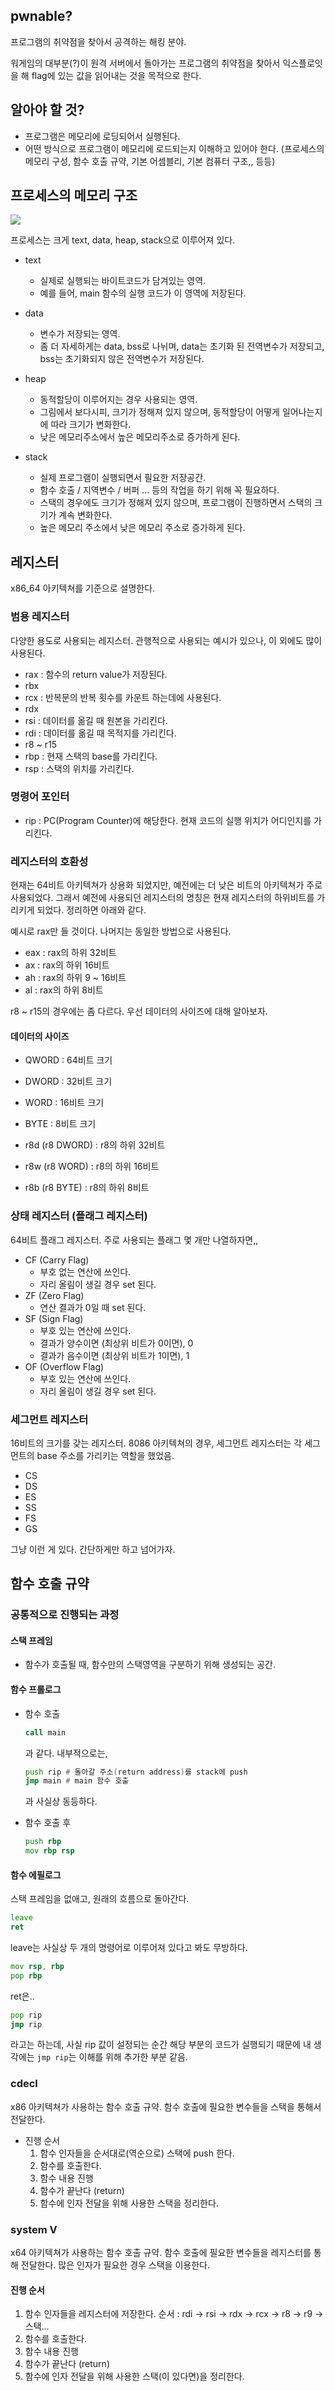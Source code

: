 ## pwnable?
프로그램의 취약점을 찾아서 공격하는 해킹 분야.

워게임의 대부분(?)이 원격 서버에서 돌아가는 프로그램의 취약점을 찾아서 익스플로잇을 해  flag에 있는 값을 읽어내는 것을 목적으로 한다.

## 알아야 할 것?
- 프로그램은 메모리에 로딩되어서 실행된다.
- 어떤 방식으로 프로그램이 메모리에 로드되는지 이해하고 있어야 한다. (프로세스의 메모리 구성, 함수 호출 규약, 기본 어셈블리, 기본 컴퓨터 구조,, 등등)

## 프로세스의 메모리 구조
![](https://velog.velcdn.com/images/dandb3/post/dc71f7a2-39da-465b-b23b-cfd46417e41b/image.png)

프로세스는 크게 text, data, heap, stack으로 이루어져 있다.
- text
  - 실제로 실행되는 바이트코드가 담겨있는 영역.
  - 예를 들어, main 함수의 실행 코드가 이 영역에 저장된다.
  
- data
  - 변수가 저장되는 영역.
  - 좀 더 자세하게는 data, bss로 나뉘며, data는 초기화 된 전역변수가 저장되고, bss는 초기화되지 않은 전역변수가 저장된다.
  
- heap
  - 동적할당이 이루어지는 경우 사용되는 영역.
  - 그림에서 보다시피, 크기가 정해져 있지 않으며, 동적할당이 어떻게 일어나는지에 따라 크기가 변화한다.
  - 낮은 메모리주소에서 높은 메모리주소로 증가하게 된다.
  
- stack
  - 실제 프로그램이 실행되면서 필요한 저장공간.
  - 함수 호출 / 지역변수 / 버퍼 ... 등의 작업을 하기 위해 꼭 필요하다.
  - 스택의 경우에도 크기가 정해져 있지 않으며, 프로그램이 진행하면서 스택의 크기가 계속 변화한다.
  - 높은 메모리 주소에서 낮은 메모리 주소로 증가하게 된다.
  
## 레지스터
x86_64 아키텍쳐를 기준으로 설명한다.

### 범용 레지스터
다양한 용도로 사용되는 레지스터. 관행적으로 사용되는 예시가 있으나, 이 외에도 많이 사용된다.

- rax : 함수의 return value가 저장된다.
- rbx
- rcx : 반복문의 반복 횟수를 카운트 하는데에 사용된다.
- rdx
- rsi : 데이터를 옮길 때 원본을 가리킨다.
- rdi : 데이터를 옮길 때 목적지를 가리킨다.
- r8 ~ r15
- rbp : 현재 스택의 base를 가리킨다.
- rsp : 스택의 위치를 가리킨다.

### 명령어 포인터
- rip : PC(Program Counter)에 해당한다. 현재 코드의 실행 위치가 어디인지를 가리킨다.

### 레지스터의 호환성
현재는 64비트 아키텍쳐가 상용화 되었지만, 예전에는 더 낮은 비트의 아키텍쳐가 주로 사용되었다.
그래서 예전에 사용되던 레지스터의 명칭은 현재 레지스터의 하위비트를 가리키게 되었다.
정리하면 아래와 같다.

예시로 rax만 들 것이다. 나머지는 동일한 방법으로 사용된다.
- eax : rax의 하위 32비트
- ax : rax의 하위 16비트
- ah : rax의 하위 9 ~ 16비트
- al : rax의 하위 8비트

r8 ~ r15의 경우에는 좀 다르다.
우선 데이터의 사이즈에 대해 알아보자.

#### 데이터의 사이즈
- QWORD : 64비트 크기
- DWORD : 32비트 크기
- WORD : 16비트 크기
- BYTE : 8비트 크기

- r8d (r8 DWORD) : r8의 하위 32비트
- r8w (r8 WORD) : r8의 하위 16비트
- r8b (r8 BYTE) : r8의 하위 8비트

### 상태 레지스터 (플래그 레지스터)
64비트 플래그 레지스터.
주로 사용되는 플래그 몇 개만 나열하자면,,
- CF (Carry Flag)
  - 부호 없는 연산에 쓰인다.
  - 자리 올림이 생길 경우 set 된다.
- ZF (Zero Flag)
  - 연산 결과가 0일 때 set 된다.
- SF (Sign Flag)
  - 부호 있는 연산에 쓰인다.
  - 결과가 양수이면 (최상위 비트가 0이면), 0
  - 결과가 음수이면 (최상위 비트가 1이면), 1
- OF (Overflow Flag)
  - 부호 있는 연산에 쓰인다.
  - 자리 올림이 생길 경우 set 된다.

### 세그먼트 레지스터
16비트의 크기를 갖는 레지스터.
8086 아키텍쳐의 경우, 세그먼트 레지스터는 각 세그먼트의 base 주소를 가리키는 역할을 했었음.

- CS
- DS
- ES
- SS
- FS
- GS

그냥 이런 게 있다. 간단하게만 하고 넘어가자.

## 함수 호출 규약
    
### 공통적으로 진행되는 과정

#### 스택 프레임
- 함수가 호출될 때, 함수만의 스택영역을 구분하기 위해 생성되는 공간.

#### 함수 프롤로그
- 함수 호출
  ```asm
  call main
  ```
  과 같다.
  내부적으로는,
  ```asm
  push rip # 돌아갈 주소(return address)를 stack에 push
  jmp main # main 함수 호출
  ```
  과 사실상 동등하다.

- 함수 호출 후
  ```asm
  push rbp
  mov rbp rsp
  ```

#### 함수 에필로그
스택 프레임을 없애고, 원래의 흐름으로 돌아간다.
```asm
leave
ret
```

leave는 사실상 두 개의 명령어로 이루어져 있다고 봐도 무방하다.
```asm
mov rsp, rbp
pop rbp
```

ret은..
```asm
pop rip
jmp rip
```
라고는 하는데, 사실 rip 값이 설정되는 순간 해당 부분의 코드가 실행되기 때문에 내 생각에는 ```jmp rip```는 이해를 위해 추가한 부분 같음.

### cdecl
  x86 아키텍쳐가 사용하는 함수 호출 규약.
  함수 호출에 필요한 변수들을 스택을 통해서 전달한다.
  - 진행 순서
    1. 함수 인자들을 순서대로(역순으로) 스택에 push 한다.
    2. 함수를 호출한다.
    3. 함수 내용 진행
    4. 함수가 끝난다 (return)
    5. 함수에 인자 전달을 위해 사용한 스택을 정리한다.

### system V
  x64 아키텍쳐가 사용하는 함수 호출 규약.
  함수 호출에 필요한 변수들을 레지스터를 통해 전달한다.
  많은 인자가 필요한 경우 스택을 이용한다.
  
#### 진행 순서
  1. 함수 인자들을 레지스터에 저장한다.
     순서 : rdi -> rsi -> rdx -> rcx -> r8 -> r9 -> 스택...
  2. 함수를 호출한다.
  3. 함수 내용 진행
  4. 함수가 끝난다 (return)
  5. 함수에 인자 전달을 위해 사용한 스택(이 있다면)을 정리한다.
